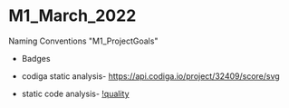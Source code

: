 # M1_March_2022
Naming Conventions "M1_ProjectGoals"
* Badges
* codiga static analysis-
https://api.codiga.io/project/32409/score/svg

* static code analysis-
[!quality](https://api.codiga.io/project/32409/status/svg)
